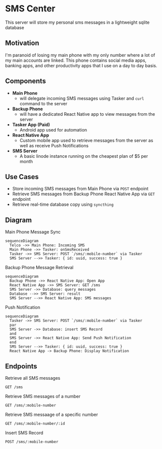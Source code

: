 # SMS Center

This server will store my personal sms messages in a lightweight sqlite database

## Motivation
I'm paranoid of losing my main phone with my only number where a lot of my main accounts are linked. This phone contains social media apps, banking apps, and other productivity apps that I use on a day to day basis.

## Components
- **Main Phone**
  - will delegate incoming SMS messages using Tasker and `curl` command to the server
- **Backup Phone**
  - will have a dedicated React Native app to view messages from the server
- **Tasker App (Paid)**
  - Android app used for automation
- **React Native App**
  - Custom mobile app used to retrieve messages from the server as well as receive Push Notifications
- **SMS Server**
  - A basic linode instance running on the cheapest plan of $5 per month

## Use Cases
- Store incoming SMS messages from Main Phone via `POST` endpoint
- Retrieve SMS messages from Backup Phone React Native App via `GET` endpoint
- Retrieve real-time database copy using `syncthing`

## Diagram

Main Phone Message Sync
```mermaid
sequenceDiagram
  Telco ->> Main Phone: Incoming SMS
  Main Phone ->> Tasker: onSmsReceived
  Tasker ->> SMS Server: POST `/sms/:mobile-number` via Tasker
  SMS Server -->> Tasker: { id: uuid, success: true }
```

Backup Phone Message Retrieval
```mermaid
sequenceDiagram
  Backup Phone ->> React Native App: Open App
  React Native App ->> SMS Server: GET /sms
  SMS Server ->> Database: query messages 
  Database -->> SMS Server: result
  SMS Server -->> React Native App: SMS messages
```

Push Notification
```mermaid
sequenceDiagram
  Tasker ->> SMS Server: POST `/sms/:mobile-number` via Tasker
  par
  SMS Server ->> Database: insert SMS Record
  and
  SMS Server ->> React Native App: Send Push Notification
  end
  SMS Server -->> Tasker: { id: uuid, success: true }
  React Native App -> Backup Phone: Display Notification
```

## Endpoints

Retrieve all SMS messages
```
GET /sms
```

Retrieve SMS messages of a number
```
GET /sms/:mobile-number
```

Retrieve SMS messaage of a specific number
```
GET /sms/:mobile-number/:id
```

Insert SMS Record
```
POST /sms/:mobile-number
```

